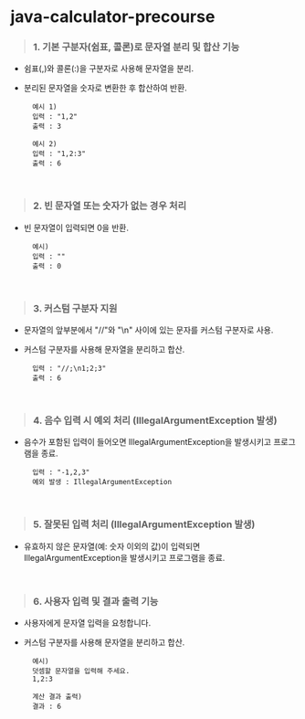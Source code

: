 # java-calculator-precourse
>  ### 1. 기본 구분자(쉼표, 콜론)로 문자열 분리 및 합산 기능

* 쉼표(,)와 콜론(:)을 구분자로 사용해 문자열을 분리.
* 분리된 문자열을 숫자로 변환한 후 합산하여 반환.

        예시 1)
        입력 : "1,2"
        출력 : 3
  
        예시 2)
        입력 : "1,2:3"
        출력 : 6

</br>
   
>  ### 2. 빈 문자열 또는 숫자가 없는 경우 처리

* 빈 문자열이 입력되면 0을 반환.

        예시)
        입력 : ""
        출력 : 0

  </br>
   
>  ### 3. 커스텀 구분자 지원

* 문자열의 앞부분에서 "//"와 "\n" 사이에 있는 문자를 커스텀 구분자로 사용.
* 커스텀 구분자를 사용해 문자열을 분리하고 합산.

        입력 : "//;\n1;2;3"
        출력 : 6
  
  </br>
   
>  ### 4. 음수 입력 시 예외 처리 (IllegalArgumentException 발생)

* 음수가 포함된 입력이 들어오면 IllegalArgumentException을 발생시키고 프로그램을 종료.

        입력 : "-1,2,3"
        예외 발생 : IllegalArgumentException
  
</br>
   
>  ### 5. 잘못된 입력 처리 (IllegalArgumentException 발생)

* 유효하지 않은 문자열(예: 숫자 이외의 값)이 입력되면 IllegalArgumentException을 발생시키고 프로그램을 종료.
  
   </br>
   
>  ### 6. 사용자 입력 및 결과 출력 기능

* 사용자에게 문자열 입력을 요청합니다.
* 커스텀 구분자를 사용해 문자열을 분리하고 합산.

        예시)
        덧셈할 문자열을 입력해 주세요.
        1,2:3
  
        계산 결과 출력)
        결과 : 6
